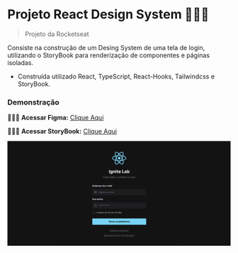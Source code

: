 # Projeto React Design System 🧑🏻‍💻
> Projeto da Rocketseat

Consiste na construção de um Desing System de uma tela de login, utilizando o StoryBook para renderização de componentes e páginas isoladas.

* Construída utilizado React, TypeScript, React-Hooks, Tailwindcss e StoryBook.

### Demonstração

👨🏻‍💻 **Acessar Figma:** [Clique Aqui](https://www.figma.com/file/fPwXzOKmf4dpVyIQ6Gt1Hm/Ignite-Lab-Design-System)

👨🏻‍💻 **Acessar StoryBook:** [Clique Aqui](https://guilherme-ac-fernandes.github.io/react-design-system/?path=/story/components-checkbox--default)

<p align="center">
  <img src="https://github.com/guilherme-ac-fernandes/react-design-system/blob/main/design-system-demo.png" alt="React Design System - Demo"/>
</p>


